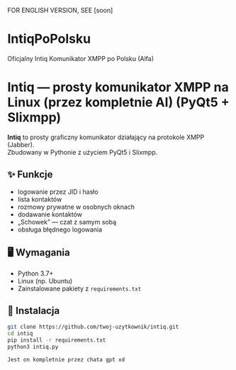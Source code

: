FOR ENGLISH VERSION, SEE [soon] 
# IntiqPoPolsku
Oficjalny Intiq Komunikator XMPP po Polsku (Alfa)
# Intiq — prosty komunikator XMPP na Linux (przez kompletnie AI) (PyQt5 + Slixmpp)

**Intiq** to prosty graficzny komunikator działający na protokole XMPP (Jabber).  
Zbudowany w Pythonie z użyciem PyQt5 i Slixmpp.

## ✨ Funkcje

- logowanie przez JID i hasło
- lista kontaktów
- rozmowy prywatne w osobnych oknach
- dodawanie kontaktów
- „Schowek” — czat z samym sobą
- obsługa błędnego logowania

## 🖥️ Wymagania

- Python 3.7+
- Linux (np. Ubuntu)
- Zainstalowane pakiety z `requirements.txt`

## 🔧 Instalacja

```bash
git clone https://github.com/twoj-uzytkownik/intiq.git
cd intiq
pip install -r requirements.txt
python3 intiq.py

Jest on kompletnie przez chata gpt xd
